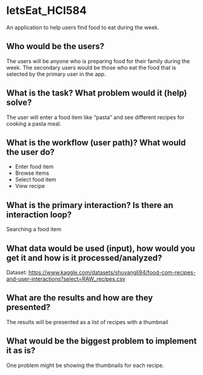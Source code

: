 # letsEat_HCI584

An application to help users find food to eat during the week. 
## Who would be the users? 
The users will be anyone who is preparing food for their family during the week. The secondary users would be those who eat the food that is selected by the primary user in the app. 
## What is the task? What problem would it (help) solve? 
The user will enter a food item like “pasta” and see different recipes for cooking a pasta meal. 
## What is the workflow (user path)? What would the user do?
- Enter food item
- Browse items
- Select food item
- View recipe
## What is the primary interaction? Is there an interaction loop?
Searching a food item
## What data would be used (input), how would you get it and how is it processed/analyzed?
Dataset: https://www.kaggle.com/datasets/shuyangli94/food-com-recipes-and-user-interactions?select=RAW_recipes.csv
## What are the results and how are they presented? 
The results will be presented as a list of recipes with a thumbnail
## What would be the biggest problem to implement it as is?
One problem might be showing the thumbnails for each recipe. 